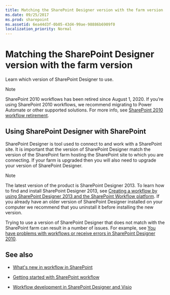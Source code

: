 ```yaml
---
title: Matching the SharePoint Designer version with the farm version
ms.date: 09/25/2017
ms.prod: sharepoint
ms.assetid: 6ea44d3f-0b05-43d4-99ae-98886b6909f0
localization_priority: Normal
---
```



# Matching the SharePoint Designer version with the farm version
Learn which version of SharePoint Designer to use.

> [!NOTE]
> SharePoint 2010 workflows has been retired since August 1, 2020. If you’re using SharePoint 2010 workflows, we recommend migrating to Power Automate or other supported solutions. For more info, see [SharePoint 2010 workflow retirement](https://support.microsoft.com/office/sharepoint-2010-workflow-retirement-1ca3fff8-9985-410a-85aa-8120f626965f).

## Using SharePoint Designer with SharePoint
<a name="section1"> </a>

SharePoint Designer is tool used to connect to and work with a SharePoint site. It is important that the version of SharePoint Designer match the version of the SharePoint farm hosting the SharePoint site to which you are connecting. If your farm is upgraded then you will also need to upgrade your version of SharePoint Designer.
  
> [!NOTE]
> The latest version of the product is SharePoint Designer 2013. To learn how to find and install SharePoint Designer 2013, see  [Creating a workflow by using SharePoint Designer 2013 and the SharePoint Workflow platform](creating-a-workflow-by-using-sharepoint-designer-and-the-sharepoint-wo.md). If you already have an older version of SharePoint Designer installed on your computer we recommend that you uninstall it before installing the new version. 
  
    
    

Trying to use a version of SharePoint Designer that does not match with the SharePoint farm can result in a number of issues. For example, see  [You have problems with workflows or receive errors in SharePoint Designer 2010](https://support.microsoft.com/kb/2794961).
  
    
    

  
    
    

## See also
<a name="bk_addresources"> </a>


-  [What's new in workflow in SharePoint](https://msdn.microsoft.com/library/6ab8a28b-fa2f-4530-8b55-a7f663bf15ea.aspx)
    
  
-  [Getting started with SharePoint workflow](https://msdn.microsoft.com/library/cc73be76-a329-449f-90ab-86822b1c2ee8.aspx)
    
  
-  [Workflow development in SharePoint Designer and Visio](workflow-development-in-sharepoint-designer-and-visio.md)
    
  

  
    
    

